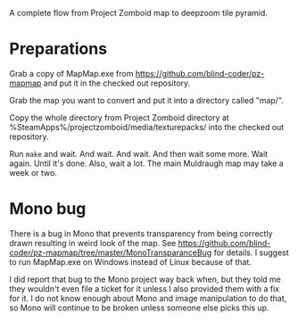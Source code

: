 A complete flow from Project Zomboid map to deepzoom tile pyramid.

Preparations
============

Grab a copy of MapMap.exe from https://github.com/blind-coder/pz-mapmap and put it in the checked out repository.

Grab the map you want to convert and put it into a directory called "map/".

Copy the whole directory from Project Zomboid directory at %SteamApps%/projectzomboid/media/texturepacks/ into the checked out repository.

Run `make` and wait. And wait. And wait. And then wait some more. Wait again. Until it's done. Also, wait a lot. The main Muldraugh map may take a week or two.

Mono bug
========

There is a bug in Mono that prevents transparency from being correctly drawn resulting in weird look of the map. See https://github.com/blind-coder/pz-mapmap/tree/master/MonoTransparanceBug for details. I suggest to run MapMap.exe on Windows instead of Linux because of that.

I did report that bug to the Mono project way back when, but they told me they wouldn't even file a ticket for it unless I also provided them with a fix for it. I do not know enough about Mono and image manipulation to do that, so Mono will continue to be broken unless someone else picks this up.
